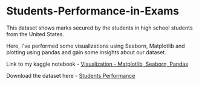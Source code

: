 # Students-Performance-in-Exams
This dataset shows marks secured by the students in high school students from the United States.

Here, I've performed some visualizations using Seaborn, Matplotlib and plotting using pandas and gain some insights about our dataset.

Link to my kaggle notebook - [Visualization - Matplotlib, Seaborn, Pandas](https://www.kaggle.com/kishan0725/visualization-matplotlib-seaborn-pandas)

Download the dataset here - [Students Performance](https://www.kaggle.com/spscientist/students-performance-in-exams/download)
